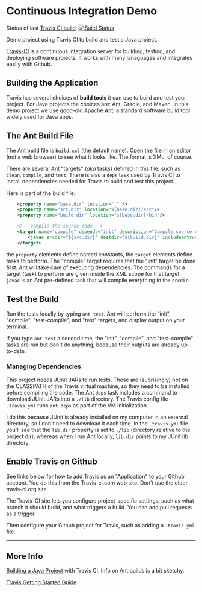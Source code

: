 Continuous Integration Demo
===========================

Status of last [Travis CI build](https://travis-ci.com/jbrucker/demo-ci): 
[![Build Status](https://travis-ci.com/jbrucker/demo-ci.svg?branch=master)](https://travis-ci.com/jbrucker/demo-ci)

Demo project using Travis CI to build and test a Java project.

[Travis-CI](https://travis-ci.com) is a continuous integration server for building, testing, and deploying software projects.  It works with many lanaguages and integrates easily with Github.

## Building the Application

Travis has several choices of **build tools** it can use to build and test your project. For Java projects the choices are: Ant, Gradle, and Maven.
In this demo project we use good-old Apache [Ant](https://ant.apache.org),
a standard software build tool widely used for Java apps.

## The Ant Build File

The Ant build file is `build.xml` (the default name). Open the file in an editor (not a web browser) to see what it looks like.  The format is XML, of course.

There are several Ant "targets" (*aka* tasks) defined in this file, such as `clean`, `compile`, and `test`.  There is also a `deps` task used by Travis CI to install dependencies needed for Travis to build and test this project.

Here is part of the build file:
```xml
    <property name="base.dir" location="." />
    <property name="src.dir" location="${base.dir}/src"/>
    <property name="build.dir" location="${base.dir}/bin"/>

    <!-- compile the source code -->
    <target name="compile" depends="init" description="Compile source code" >
        <javac srcdir="${src.dir}" destdir="${build.dir}" includeantruntime="false" />
    </target>
```
the `property` elements define named constants, the `target` elements define tasks to perform.
The "compile" target requires that the "init" target be done first. Ant will take care of executing
dependencies.  The commands for a target (task) to perform are given inside the XML scope
for that target. `javac` is an Ant pre-defined task that will compile everything in the `srcdir`.

## Test the Build

Run the tests locally by typing `ant test`.  Ant will perform the "init", "compile", "test-compile",
and "test" targets, and display output on your terminal.

If you type `ant test` a second time, the "init", "compile", and "test-compile" tasks are run but don't do anything, because their outputs are already up-to-date.

### Managing Dependencies

This project needs JUnit JARs to run tests. These are (suprisingly) not on the CLASSPATH of the Travis virtual machine, so they need to be installed before compiling the code.   The Ant `deps` task includes a command to download JUnit JARs into a `./lib` directory.  The Travis config file `.travis.yml` runs `ant deps` as part of the VM initialization.

I do this because JUnit is already installed on my computer in an external directory, so I don't need to download it each time.  In the `.travis.yml` file you'll see that the `lib.dir` property is set to `./lib` (directory relative to the project dir), whereas when I run Ant locally, `lib.dir` points to my JUnit lib directory.

## Enable Travis on Github

See links below for how to add Travis as an "Application" to your Github account.  You do this from the Travis-ci.com web site. Don't use the older travis-ci.org site.  

The Travis-CI site lets you configure project-specific settings, such as what branch it should build, and what triggers a build.  You can add pull requests as a trigger.

Then configure your Github project for Travis, such as adding a `.travis.yml` file.

------
## More Info

[Building a Java Project](https://docs.travis-ci.com/user/languages/java/) with Travis CI. Info on Ant builds is a bit sketchy.

[Travis Getting Started Guide](https://docs.travis-ci.com/user/getting-started/)

